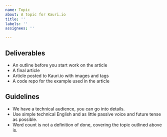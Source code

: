 ```yaml
---
name: Topic
about: A topic for Kauri.io
title: ''
labels: ''
assignees: ''

---
```


<!-- Description -->

## Deliverables
- An outline before you start work on the article
- A final article
- Article posted to Kauri.io with images and tags
- A code repo for the example used in the article

## Guidelines

- We have a technical audience, you can go into details.
- Use simple technical English and as little passive voice and future tense as possible.
- Word count is not a definition of done, covering the topic outlined above is.
